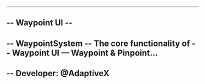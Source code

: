 ---------------------------------------------------------------
--                       Waypoint UI                         --
---------------------------------------------------------------
-- WaypointSystem
-- 		The core functionality of
--		Waypoint UI — Waypoint & Pinpoint...
---------------------------------------------------------------
-- Developer: @AdaptiveX
---------------------------------------------------------------
